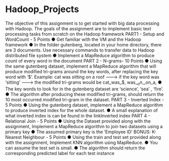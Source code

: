 # Hadoop_Projects
The objective of this assignment is to get started with big data processing with Hadoop. The goals of the assignment are to implement basic text processing tasks from scratch on the Hadoop framework
PART1 - Setup and WordCount - 5 Points
● Get familiar with the VM and the Hadoop framework
● In the folder gutenberg, located in your home directory, there are 3 documents. Use
necessary commands to transfer data to Hadoop distributed file system
● Implement a MapReduce algorithm to produce count of every word in the document
PART 2 - N-grams- 10 Points
● Using the same gutenberg dataset, implement a MapReduce algorithm that will produce
modified tri-grams around the key words, after replacing the key word with ‘$’.
Example:
cat was sitting on a roof ---> if the key word was ‘sitting’ ---> the modified tri-grams would be
cat_was_$, was_$_on,$_on_a,
● The key words to look for in the gutenberg dataset are ‘science’, ‘sea’ , ‘fire’.
● The algorithm after producing these modified tri-grams, should return the 10 most occurred modified tri-gram in the dataset.
PART 3 - Inverted Index - 5 Points
● Using the gutenberg dataset, implement a MapReduce algorithm to produce inverted index for the whole dataset.
● A small explanation of what inverted index is can be found in the link ​Inverted index
PART 4 - Relational Join - 5 Points
● Using the Dataset provided along with the assignment, Implement a MapReduce algorithm to join two datasets using a primary key
● The assumed primary key is the ‘Employee ID’
BONUS: K-Nearest Neighbour - 5 Point​s
● Using the train and test set provided along with the assignment, Implement KNN
algorithm using MapReduce.
● You can assume the test set is small.
● The algorithm should return the corresponding predicted label for each test instance
